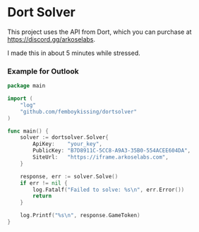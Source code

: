 # Dort Solver
This project uses the API from Dort, which you can purchase at https://discord.gg/arkoselabs.

I made this in about 5 minutes while stressed.

### Example for Outlook
```go
package main

import (
	"log"
	"github.com/femboykissing/dortsolver"
)

func main() {
	solver := dortsolver.Solver{
		ApiKey:    "your_key",
		PublicKey: "B7D8911C-5CC8-A9A3-35B0-554ACEE604DA",
		SiteUrl:   "https://iframe.arkoselabs.com",
	}

	response, err := solver.Solve()
	if err != nil {
		log.Fatalf("Failed to solve: %s\n", err.Error())
		return
	}

	log.Printf("%s\n", response.GameToken)
}
```